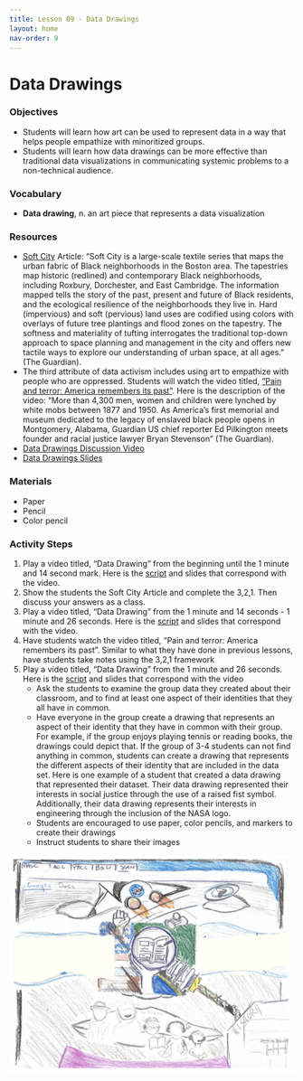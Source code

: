 ```yaml
---
title: Lesson 09 - Data Drawings 
layout: home
nav-order: 9
---
```


#  Data Drawings


### Objectives
- Students will learn how art can be used to represent data in a way that helps people empathize with minoritized groups.
- Students will learn how data drawings can be more effective than traditional data visualizations  in communicating systemic problems to a non-technical audience.

### Vocabulary
- **Data drawing**, n. an art piece that represents a data visualization 


### Resources
- <a href = "https://justpractice.work">Soft City</a> Article: “Soft City is a large-scale textile series that maps the urban fabric of Black neighborhoods in the Boston area. The tapestries map historic (redlined) and contemporary Black neighborhoods, including Roxbury, Dorchester, and East Cambridge. The information mapped tells the story of the past, present and future of Black residents, and the ecological resilience of the neighborhoods they live in. Hard (impervious) and soft (pervious) land uses are codified using colors with overlays of future tree plantings and flood zones on the tapestry. The softness and materiality of tufting interrogates the traditional top-down approach to space planning and management in the city and offers new tactile ways to explore our understanding of urban space, at all ages.” (The Guardian).
- The third attribute of data activism includes using art to empathize with people who are oppressed. Students will watch the video titled, <a href = "https://www.youtube.com/watch?v=Zg1HvexuNKM">“Pain and terror: America remembers its past”</a>. Here is the description of the video: “More than 4,300 men, women and children were lynched by white mobs between 1877 and 1950. As America’s first memorial and museum dedicated to the legacy of enslaved black people opens in Montgomery, Alabama, Guardian US chief reporter Ed Pilkington meets founder and racial justice lawyer Bryan Stevenson” (The Guardian). 
- <a href = "https://classroom.google.com/c/Njk0MDcwMTM3ODU5/m/Njk1MTYzNjQwNjA5/details">Data Drawings Discussion Video</a>
- <a href = "https://drive.google.com/file/d/1Aws59wkvTKvrxqTjTW9G2sYp9JcO1kOs/view?usp=drive_link"> Data Drawings Slides</a>

### Materials
- Paper
- Pencil
- Color pencil

### Activity Steps
1. Play a video titled, “Data Drawing” from the beginning until the 1 minute and 14 second mark. Here is the <a href = "https://docs.google.com/document/d/1I059-47JF55rZhHU2HQMIQZCQzU3REPDsEPst9cFMcg/edit?tab=t.0">script</a> and slides that correspond with the video. 
2. Show the students the Soft City Article and complete the 3,2,1. Then discuss your answers as a class. 
3. Play a video titled, “Data Drawing” from the 1 minute and 14 seconds - 1 minute and 26 seconds. Here is the <a href = "https://docs.google.com/document/d/12jBqA6fD9xqqq8MPL1hOvKuQjF3mwRTpVcTA2DGdXAk/edit?tab=t.0">script</a> and slides that correspond with the video. 
4. Have students watch the video titled, “Pain and terror: America remembers its past”. Similar to what they have done in previous lessons, have students take notes using the 3,2,1 framework
5. Play a video titled, “Data Drawing” from the 1 minute and 26 seconds. Here is the <a href = "https://docs.google.com/document/d/1TqT7Q24IlyODISezO6p7x7ytxLvCyYErOH5kuMqpoxI/edit?tab=t.0">script</a> and slides that correspond with the video
    - Ask the students to examine the group data they created about their classroom, and to find at least one aspect of their identities that they all have in common.
    - Have everyone in the group create a drawing that represents an aspect of their identity that they have in common with their group. For example, if the group enjoys playing tennis or reading books, the drawings could depict that. If the group of 3-4 students can not find anything in common, students can create a drawing that represents the different aspects of their identity that are included in the data set. Here is one example of a student that created a data drawing that represented their dataset. Their data drawing represented their interests in social justice through the use of a raised fist symbol. Additionally, their data drawing represents their interests in engineering through the inclusion of the NASA logo.
    - Students are encouraged to use paper, color pencils, and markers to create their drawings
    - Instruct students to share their images
<img src = "images/data-drawing.png" alt = "data drawing">
